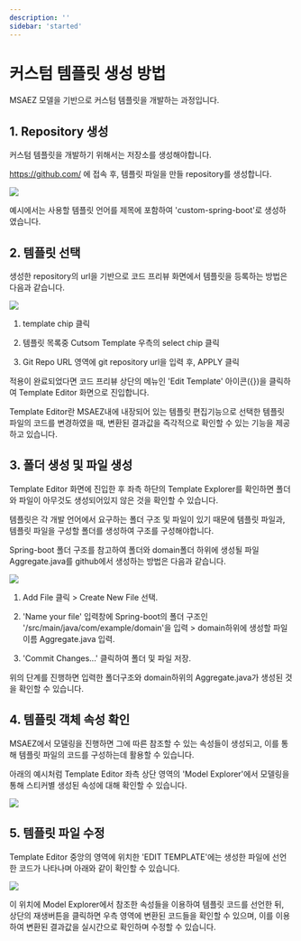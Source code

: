 ```yaml
---
description: ''
sidebar: 'started'
---
```

# 커스텀 템플릿 생성 방법

MSAEZ 모델을 기반으로 커스텀 템플릿을 개발하는 과정입니다.

## 1. Repository 생성

커스텀 템플릿을 개발하기 위해서는 저장소를 생성해야합니다.

https://github.com/ 에 접속 후, 템플릿 파일을 만들 repository를 생성합니다.

![](https://github.com/msa-ez/platform/assets/123912988/b6f49e7b-4674-47a5-8ed9-69caf94fac64)

예시에서는 사용할 템플릿 언어를 제목에 포함하여 'custom-spring-boot'로 생성하였습니다.

## 2. 템플릿 선택

생성한 repository의 url을 기반으로 코드 프리뷰 화면에서 템플릿을 등록하는 방법은 다음과 같습니다.

![](https://github.com/msa-ez/platform/assets/123912988/8c74d617-3af6-495d-aed8-a055f582513c)

1. template chip 클릭

2. 템플릿 목록중 Cutsom Template 우측의 select chip 클릭

3. Git Repo URL 영역에 git repository url을 입력 후, APPLY 클릭

적용이 완료되었다면 코드 프리뷰 상단의 메뉴인 'Edit Template' 아이콘({})을 클릭하여 Template Editor 화면으로 진입합니다.

Template Editor란 MSAEZ내에 내장되어 있는 템플릿 편집기능으로 선택한 템플릿 파일의 코드를 변경하였을 때, 변환된 결과값을 즉각적으로 확인할 수 있는 기능을 제공하고 있습니다.

## 3. 폴더 생성 및 파일 생성

Template Editor 화면에 진입한 후 좌측 하단의 Template Explorer를 확인하면 폴더와 파일이 아무것도 생성되어있지 않은 것을 확인할 수 있습니다.

템플릿은 각 개발 언어에서 요구하는 폴더 구조 및 파일이 있기 때문에 템플릿 파일과, 템플릿 파일을 구성할 폴더를 생성하여 구조를 구성해야합니다.

Spring-boot 폴더 구조를 참고하여 폴더와 domain폴더 하위에 생성될 파일 Aggregate.java를 github에서 생성하는 방법은 다음과 같습니다.

![](https://github.com/msa-ez/platform/assets/123912988/2c01c3b4-27d8-45bc-bb2e-0ac601c0034c)

1. Add File 클릭 > Create New File 선택.

2. 'Name your file' 입력창에 Spring-boot의 폴더 구조인 '/src/main/java/com/example/domain'을 입력 > domain하위에 생성할 파일 이름 Aggregate.java 입력.

3. 'Commit Changes...' 클릭하여 폴더 및 파일 저장.

위의 단계를 진행하면 입력한 폴더구조와 domain하위의 Aggregate.java가 생성된 것을 확인할 수 있습니다.


## 4. 템플릿 객체 속성 확인

MSAEZ에서 모델링을 진행하면 그에 따른 참조할 수 있는 속성들이 생성되고, 이를 통해 템플릿 파일의 코드를 구성하는데 활용할 수 있습니다.

아래의 예시처럼 Template Editor 좌측 상단 영역의 'Model Explorer'에서 모델링을 통해 스티커별 생성된 속성에 대해 확인할 수 있습니다.

![](https://github.com/msa-ez/platform/assets/123912988/8ab41ce8-7ee0-4d25-ab1b-c2d4021ff19a)

## 5. 템플릿 파일 수정

Template Editor 중앙의 영역에 위치한 'EDIT TEMPLATE'에는 생성한 파일에 선언한 코드가 나타나며 아래와 같이 확인할 수 있습니다.

![](https://github.com/kyusooK/custom-spring-boot/assets/123912988/5e62a6b3-0d18-4b84-a5dd-f14f44835f81)

이 위치에 Model Explorer에서 참조한 속성들을 이용하여 템플릿 코드를 선언한 뒤, 상단의 재생버튼을 클릭하면 우측 영역에 변환된 코드들을 확인할 수 있으며,
이를 이용하여 변환된 결과값을 실시간으로 확인하며 수정할 수 있습니다.